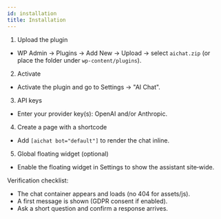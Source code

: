 ```yaml
---
id: installation
title: Installation
---
```


1) Upload the plugin
- WP Admin → Plugins → Add New → Upload → select `aichat.zip` (or place the folder under `wp-content/plugins`).

2) Activate
- Activate the plugin and go to Settings → "AI Chat".

3) API keys
- Enter your provider key(s): OpenAI and/or Anthropic.

4) Create a page with a shortcode
- Add `[aichat bot="default"]` to render the chat inline.

5) Global floating widget (optional)
- Enable the floating widget in Settings to show the assistant site‑wide.

Verification checklist:
- The chat container appears and loads (no 404 for assets/js).
- A first message is shown (GDPR consent if enabled).
- Ask a short question and confirm a response arrives.

